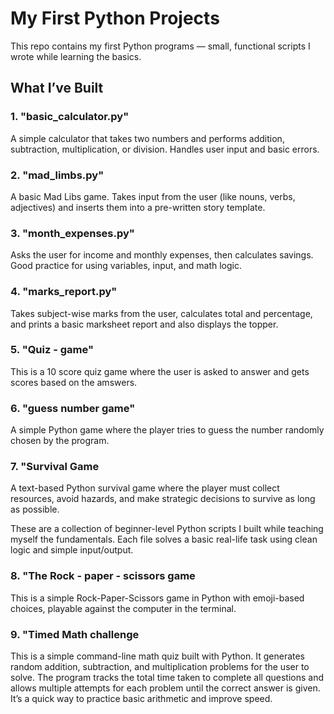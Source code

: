 # My First Python Projects 

This repo contains my first Python programs — small, functional scripts I wrote while learning the basics.

## What I’ve Built

### 1. "basic_calculator.py"
A simple calculator that takes two numbers and performs addition, subtraction, multiplication, or division. Handles user input and basic errors.

### 2. "mad_limbs.py"
A basic Mad Libs game. Takes input from the user (like nouns, verbs, adjectives) and inserts them into a pre-written story template.

### 3. "month_expenses.py"
Asks the user for income and monthly expenses, then calculates savings. Good practice for using variables, input, and math logic.

### 4. "marks_report.py"
Takes subject-wise marks from the user, calculates total and percentage, and prints a basic marksheet report and also displays the topper.

### 5. "Quiz - game"
This is a 10 score quiz game where the user is asked to answer and gets scores based on the amswers.

### 6. "guess number game"

A simple Python game where the player tries to guess the number randomly chosen by the program.


### 7. "Survival Game

A text-based Python survival game where the player must collect resources, avoid hazards, and make strategic decisions to survive as long as possible.

These are a collection of beginner-level Python scripts I built while teaching myself the fundamentals. Each file solves a basic real-life task using clean logic and simple input/output.


### 8. "The Rock - paper - scissors game

 This is a simple Rock-Paper-Scissors game in Python with emoji-based choices, playable against the computer in the terminal.


### 9. "Timed Math challenge 

This is a simple command-line math quiz built with Python. It generates random addition, subtraction, and multiplication problems for the user to solve. The program tracks the total time taken to complete all questions and allows multiple attempts for each problem until the correct answer is given. It’s a quick way to practice basic arithmetic and improve speed.

